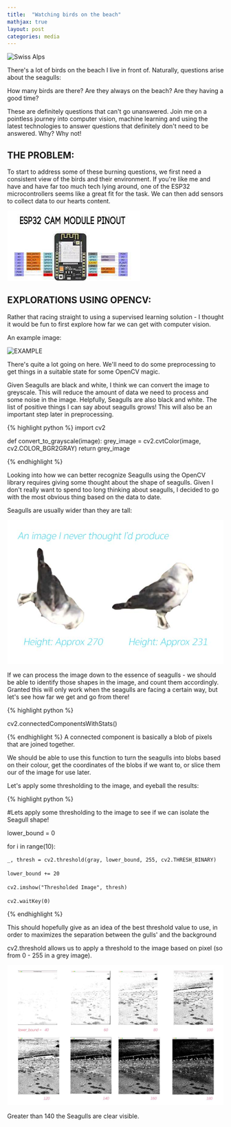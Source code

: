 ```yaml
---
title:  "Watching birds on the beach"
mathjax: true
layout: post
categories: media
---
```


![Swiss Alps](https://user-images.githubusercontent.com/4943215/55412536-edbba180-5567-11e9-9c70-6d33bca3f8ed.jpg)




There's a lot of birds on the beach I live in front of.  Naturally, questions arise about the seagulls:

How many birds are there? Are they always on the beach? Are they having a good time? 

These are definitely questions that can't go unanswered. Join me on a pointless journey into computer vision, machine learning and using the latest technologies to answer questions that definitely don't need to be answered. Why? Why not!

## THE PROBLEM:

To start to address some of these burning questions, we first need a consistent view of the birds and their environment. If you're like me and have and have far too much tech lying around, one of the ESP32 microcontrollers seems like a great fit for the task. We can then add sensors to collect data to our hearts content.

![ESP32](/assets/esp32.jpg)

## EXPLORATIONS USING OPENCV:

Rather that racing straight to using a supervised learning solution - I thought it would be fun to first explore how far we can get with computer vision.


An example image:

![EXAMPLE](/assets/OriginalImage.jpg)

There's quite a lot going on here. We'll need to do some preprocessing to get things in a suitable state for some OpenCV magic.

Given Seagulls are black and white, I think we can convert the image to greyscale. This will reduce the amount of data we need to process and some noise in the image. Helpfully, Seagulls are also black and white. The list of positive things I can say about seagulls grows! This will also be an important step later in preprocessing. 


{% highlight python %}
import cv2

def convert_to_grayscale(image):
        grey_image = cv2.cvtColor(image, cv2.COLOR_BGR2GRAY)
        return grey_image

{% endhighlight %}

Looking into how we can better recognize Seagulls using the OpenCV library requires giving some thought about the shape of seagulls. Given I don't really want to spend too long thinking about seagulls, I decided to go with the most obvious thing based on the data to date.

Seagulls are usually wider than they are tall:

![SEAGULLPROOF](/assets/SeagullProof.jpg)

If we can process the image down to the essence of seagulls - we should be able to identify those shapes in the image, and count them accordingly. Granted this will only work when the seagulls are facing a certain way, but let's see how far we get and go from there!

{% highlight python %}

 cv2.connectedComponentsWithStats() 

{% endhighlight %}
A connected component is basically a blob of pixels that are joined together. 

We should be able to use this function to turn the seagulls into blobs based on their colour, get the coordinates of the blobs if we want to, or slice them our of the image for use later.

Let's apply some thresholding to the image, and eyeball the results:

{% highlight python %}

#Lets apply some thresholding to the image to see if we can isolate the Seagull shape!


lower_bound = 0

for i in range(10):
    
    _, thresh = cv2.threshold(gray, lower_bound, 255, cv2.THRESH_BINARY)
    
    lower_bound += 20
    
    cv2.imshow("Thresholded Image", thresh)
    
    cv2.waitKey(0)
    

{% endhighlight %}


This should hopefully give as an idea of the best threshold value to use, in order to maximizes the separation between the gulls' and the background

cv2.threshold allows us to apply a threshold to the image based on pixel (so from 0 - 255 in a grey image).


![ThresholdGradient](/assets/ThresholdGradient.jpg)



Greater than 140 the Seagulls are clear visible.


